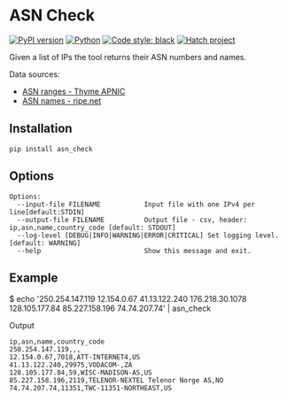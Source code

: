 ASN Check
=========

[![PyPI version](https://badge.fury.io/py/asn-check.svg)](https://badge.fury.io/py/asn-check)
[![Python](https://img.shields.io/pypi/pyversions/asn_check)](https://img.shields.io/pypi/pyversions/asn_check)
[![Code style: black](https://img.shields.io/badge/code%20style-black-000000.svg)](https://github.com/psf/black)
[![Hatch project](https://img.shields.io/badge/%F0%9F%A5%9A-Hatch-4051b5.svg)](https://github.com/pypa/hatch)

Given a list of IPs the tool returns their ASN numbers and names.

Data sources:
  - [ASN ranges - Thyme APNIC](https://thyme.apnic.net/current/data-raw-table)
  - [ASN names - ripe.net](https://ftp.ripe.net/ripe/asnames/asn.txt)

Installation
------------

    pip install asn_check


Options
-------

    Options:
      --input-file FILENAME           Input file with one IPv4 per line[default:STDIN]
      --output-file FILENAME          Output file - csv, header: ip,asn,name,country_code [default: STDOUT]
      --log-level [DEBUG|INFO|WARNING|ERROR|CRITICAL] Set logging level.  [default: WARNING]
      --help                          Show this message and exit.


Example
-------

   $ echo '250.254.147.119
        12.154.0.67
        41.13.122.240
        176.218.30.1078
        128.105.177.84
        85.227.158.196
        74.74.207.74' | asn_check 

Output

    ip,asn,name,country_code
    250.254.147.119,,,
    12.154.0.67,7018,ATT-INTERNET4,US
    41.13.122.240,29975,VODACOM-,ZA
    128.105.177.84,59,WISC-MADISON-AS,US
    85.227.158.196,2119,TELENOR-NEXTEL Telenor Norge AS,NO
    74.74.207.74,11351,TWC-11351-NORTHEAST,US
 

